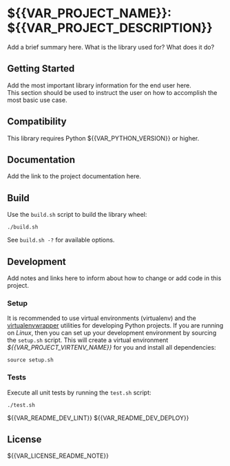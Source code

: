 # ${{VAR_PROJECT_NAME}}: ${{VAR_PROJECT_DESCRIPTION}}

Add a brief summary here. What is the library used for? What does it do?

## Getting Started

Add the most important library information for the end user here.  
This section should be used to instruct the user on how to accomplish the most basic use case.


## Compatibility

This library requires Python ${{VAR_PYTHON_VERSION}} or higher.


## Documentation

Add the link to the project documentation here.


## Build

Use the ```build.sh``` script to build the library wheel:
```
./build.sh
```
See ```build.sh -?``` for available options.


## Development

Add notes and links here to inform about how to change or add code in this project.

### Setup

It is recommended to use virtual environments (virtualenv) and the [virtualenvwrapper](https://virtualenvwrapper.readthedocs.io/en/latest/) utilities for developing Python projects. If you are running on *Linux*, then you can set up your development environment by sourcing the ```setup.sh``` script. This will create a virtual environment *${{VAR_PROJECT_VIRTENV_NAME}}* for you and install all dependencies:
```
source setup.sh
```

### Tests

Execute all unit tests by running the ```test.sh``` script:
```
./test.sh
```
${{VAR_README_DEV_LINT}}
${{VAR_README_DEV_DEPLOY}}


## License

${{VAR_LICENSE_README_NOTE}}
